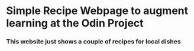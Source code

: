 # Simple Recipe Webpage to augment learning at the Odin Project
### This website just shows a couple of recipes for local dishes